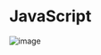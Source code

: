 # JavaScript

![image](https://encrypted-tbn0.gstatic.com/images?q=tbn:ANd9GcS7uwLyomLuj-z2wdukzRfaViu2o_urpD0h8eOGOdtcLQ&s)
